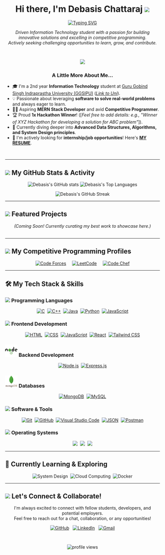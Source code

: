 <h1 align="center">
  Hi there, I'm Debasis Chattaraj 
  <img src="https://media.giphy.com/media/hvRJCLFzcasrR4ia7z/giphy.gif" width="35">
</h1>

<p align="center">
  <a href="https://git.io/typing-svg">
    <img src="https://readme-typing-svg.demolab.com?font=Fira+Code&pause=1000&color=0FFFDCF3&background=FCFCFC00¢er=true&vCenter=true&width=500&lines=Computer+Science+Student+@+GGSIPU;Full-Stack+Developer+(MERN);Competitive+Programmer;1x+Hackathon+Winner;Passionate+about+Problem+Solving" alt="Typing SVG" />
  </a>
</p>

<p align="center">
  <em>Driven Information Technology student with a passion for building innovative solutions and excelling in competitive programming. <br> Actively seeking challenging opportunities to learn, grow, and contribute.</em>
</p>

<br>

<!-- About Me Section -->
<div align="center">

<picture> <img src="https://github.com/7oSkaaa/7oSkaaa/blob/main/Images/Connect-with-me.gif?raw=true" width="80px"> </picture>
<h3>A Little More About Me...</h3>

</div>

- 🎓 I'm a 2nd year **Information Technology** student at [Guru Gobind Singh Indraprastha University (GGSIPU)](https://www.ipu.ac.in/) ([*Link to Uni*](https://www.ipu.ac.in/)).
- 💡 Passionate about leveraging **software to solve real-world problems** and always eager to learn.
- 👨‍💻 Aspiring **MERN Stack Developer** and avid **Competitive Programmer**.
- 🏆 Proud **1x Hackathon Winner**! ([*Feel free to add details: e.g., "Winner of XYZ Hackathon for developing a solution for ABC problem"*]).
- 🌱 Currently diving deeper into **Advanced Data Structures, Algorithms, and System Design principles**.
- 🚀 I'm actively looking for **internship/job opportunities**! Here's [**MY RESUME**](https://drive.google.com/drive/folders/1SCbiQvqZT-9dFthDzWeXO6azk0XvDOjk?usp=sharing).

<br>

---

## <picture> <img src="https://raw.githubusercontent.com/ABSphreak/ABSphreak/master/gifs/OS%20%D9%85%D8%AA%D9%86%D9%88%D8%B9%D9%87.gif" width="40" /> </picture> My GitHub Stats & Activity

<p align="center">
  <img src="https://github-readme-stats.vercel.app/api?username=DebasisChattaraj&show_icons=true&theme=radical&hide_border=true&count_private=true&rank_icon=github" alt="Debasis's GitHub stats" />
  <img src="https://github-readme-stats.vercel.app/api/top-langs/?username=DebasisChattaraj&layout=compact&theme=radical&hide_border=true" alt="Debasis's Top Languages" />
</p>
<p align="center">
  <img src="https://github-readme-streak-stats.herokuapp.com/?user=DebasisChattaraj&theme=radical&hide_border=true" alt="Debasis's GitHub Streak" />
</p>

---

## <picture> <img src="https://media.giphy.com/media/ICOgUNjpvO0PC/giphy.gif" width="50"> </picture> Featured Projects

<!-- 
💡 Tip: Showcase 2-3 of your best projects. Include:
- Project Name & Link to Repo/Demo
- Brief Description (1-2 sentences)
- Key Technologies Used (e.g., using shields.io badges)
-->

<p align="center">
  <em>(Coming Soon! Currently curating my best work to showcase here.)</em>
  <br><br>
  <!-- Example Project Structure (Uncomment and replace with your project) -->
  <!--
  **Project Name 1** | [GitHub Repo](link-to-your-repo) | [Live Demo (if any)](link-to-demo)
  > A brief description of your project, the problem it solves, or its key features.
  > _Tech Stack: <img src="https://img.shields.io/badge/React-61DAFB?style=for-the-badge&logo=react&logoColor=black"> <img src="https://img.shields.io/badge/Node.js-339933?style=for-the-badge&logo=nodedotjs&logoColor=white"> etc._
  ---
  **Project Name 2** | [GitHub Repo](link-to-your-repo)
  > Another cool project description.
  > _Tech Stack: <img src="https://img.shields.io/badge/Python-3776AB?style=for-the-badge&logo=python&logoColor=white"> <img src="https://img.shields.io/badge/Django-092E20?style=for-the-badge&logo=django&logoColor=white"> etc._
  -->
</p>

---

## <picture> <img src="https://github.com/7oSkaaa/7oSkaaa/blob/main/Images/competitive_programming_profile.png?raw=true" width="40"> </picture> My Competitive Programming Profiles

<p align="center">
  <a href="https://codeforces.com/profile/zbdn573" target="_blank"><img src="https://img.icons8.com/external-tal-revivo-shadow-tal-revivo/50/000000/external-codeforces-programming-competitions-and-contests-programming-community-logo-shadow-tal-revivo.png" alt="Code Forces"/></a>    
  <a href="https://leetcode.com/u/Debasis6969/" target="_blank"><img src="https://img.icons8.com/external-tal-revivo-shadow-tal-revivo/50/000000/external-level-up-your-coding-skills-and-quickly-land-a-job-logo-shadow-tal-revivo.png" alt="LeetCode"/></a>    
  <a href="https://www.codechef.com/users/codemaster_6" target="_blank"><img src="https://img.icons8.com/color/50/000000/codechef.png" alt="Code Chef"/></a>
</p>

---

## 🛠️ My Tech Stack & Skills

### <picture> <img src = "https://github.com/7oSkaaa/7oSkaaa/blob/main/Images/Programming_Languages.gif?raw=true" width = "40px">  </picture> Programming Languages
<p align="center"> 
  <a href="https://www.cprogramming.com/" target="_blank"><img alt="C" src="https://img.shields.io/badge/C-%232370ED.svg?style=for-the-badge&logo=c&logoColor=white"></a> 
  <a href="https://www.w3schools.com/cpp/" target="_blank"><img alt="C++" src="https://img.shields.io/badge/C++-%2300599C.svg?style=for-the-badge&logo=c%2B%2B&logoColor=white"></a> 
  <a href="https://www.java.com" target="_blank"><img alt="Java" src="https://img.shields.io/badge/Java-%23007396.svg?style=for-the-badge&logo=java&logoColor=white"></a> 
  <a href="https://www.python.org" target="_blank"><img alt="Python" src="https://img.shields.io/badge/Python-%2314354C.svg?style=for-the-badge&logo=python&logoColor=white"></a> 
  <a href="https://developer.mozilla.org/en-US/docs/Web/JavaScript" target="_blank"><img alt="JavaScript" src="https://img.shields.io/badge/JavaScript-%23F7DF1E.svg?style=for-the-badge&logo=javascript&logoColor=black"></a>
</p>

### <picture> <img src = "https://github.com/7oSkaaa/7oSkaaa/blob/main/Images/Front_End.gif?raw=true" width = "40px">  </picture> Frontend Development
<p align="center"> 
  <a href="https://www.w3.org/html/" target="_blank"><img alt="HTML" src="https://img.shields.io/badge/HTML5-%23E34F26.svg?style=for-the-badge&logo=html5&logoColor=white"></a> 
  <a href="https://www.w3schools.com/css/" target="_blank"><img alt="CSS" src="https://img.shields.io/badge/CSS3-%231572B6.svg?style=for-the-badge&logo=css3&logoColor=white"></a> 
  <a href="https://developer.mozilla.org/en-US/docs/Web/JavaScript" target="_blank"><img alt="JavaScript" src="https://img.shields.io/badge/JavaScript-%23F7DF1E.svg?style=for-the-badge&logo=javascript&logoColor=black"></a> 
  <a href="https://reactjs.org/" target="_blank"><img alt="React" src="https://img.shields.io/badge/React-%2361DAFB.svg?style=for-the-badge&logo=react&logoColor=black"></a> 
  <a href="https://tailwindcss.com/" target="_blank"><img alt="Tailwind CSS" src="https://img.shields.io/badge/Tailwind_CSS-%2338B2AC.svg?style=for-the-badge&logo=tailwind-css&logoColor=white"></a> <!-- Optional: Add if you use it -->
</p>

### <picture> <img src="https://raw.githubusercontent.com/devicons/devicon/master/icons/nodejs/nodejs-original-wordmark.svg" width="40px"> </picture> Backend Development
<p align="center">
  <a href="https://nodejs.org" target="_blank"><img alt="Node.js" src="https://img.shields.io/badge/Node.js-%23339933.svg?style=for-the-badge&logo=nodedotjs&logoColor=white"></a> 
  <a href="https://expressjs.com" target="_blank"><img alt="Express.js" src="https://img.shields.io/badge/Express.js-%23000000.svg?style=for-the-badge&logo=express&logoColor=white"></a>
</p>

### <picture> <img src="https://raw.githubusercontent.com/devicons/devicon/master/icons/mongodb/mongodb-original-wordmark.svg" width="40px"> </picture> Databases
<p align="center">
  <a href="https://www.mongodb.com/" target="_blank"><img alt="MongoDB" src="https://img.shields.io/badge/MongoDB-%2347A248.svg?style=for-the-badge&logo=mongodb&logoColor=white"></a> 
  <a href="https://www.mysql.com/" target="_blank"><img alt="MySQL" src="https://img.shields.io/badge/MySQL-%234479A1.svg?style=for-the-badge&logo=mysql&logoColor=white"></a>
</p>

### <picture> <img src = "https://github.com/7oSkaaa/7oSkaaa/blob/main/Images/Software_Tools.gif?raw=true" width = "40px">  </picture> Software & Tools
<p align="center">
  <a href="https://git-scm.com/" target="_blank"><img alt="Git" src="https://img.shields.io/badge/Git-%23F05033.svg?style=for-the-badge&logo=git&logoColor=white"></a> 
  <a href="https://github.com/" target="_blank"><img alt="GitHub" src="https://img.shields.io/badge/GitHub-%23181717.svg?style=for-the-badge&logo=github&logoColor=white"></a> 
  <a href="https://code.visualstudio.com/" target="_blank"><img alt="Visual Studio Code" src="https://img.shields.io/badge/VS_Code-0078D7.svg?style=for-the-badge&logo=visual%20studio%20code&logoColor=white"></a> 
  <a href="https://www.json.org/json-en.html" target="_blank"><img alt="JSON" src="https://img.shields.io/badge/JSON-%23000000.svg?style=for-the-badge&logo=json&logoColor=white"></a> 
  <a href="https://www.postman.com/" target="_blank"><img alt="Postman" src="https://img.shields.io/badge/Postman-FF6C37?style=for-the-badge&logo=postman&logoColor=white"></a> <!-- Optional: Add if you use it for API testing -->
</p>

### <picture> <img src = "https://github.com/7oSkaaa/7oSkaaa/blob/main/Images/OS.gif?raw=true" width = "40px">  </picture> Operating Systems
<p align="center">
  <a href="#"><img src="https://img.shields.io/badge/Linux-FCC624?style=for-the-badge&logo=linux&logoColor=black"></a> 
  <a href="#"><img src="https://img.shields.io/badge/Ubuntu-E95420?style=for-the-badge&logo=ubuntu&logoColor=white"></a> 
  <a href="#"><img src="https://img.shields.io/badge/Windows-0078D6?style=for-the-badge&logo=windows&logoColor=white"></a>
</p>

---

## 🌱 Currently Learning & Exploring
<p align="center">
  <img src="https://img.shields.io/badge/System_Design-000000?style=for-the-badge&logo=files&logoColor=white" alt="System Design"/> 
  <img src="https://img.shields.io/badge/Cloud_Computing_(AWS/Azure)-FF9900?style=for-the-badge&logo=amazonaws&logoColor=white" alt="Cloud Computing"/>  <!-- Choose one or both -->
  <img src="https://img.shields.io/badge/Docker-2496ED?style=for-the-badge&logo=docker&logoColor=white" alt="Docker"/>
  <!-- Add any other specific technologies or concepts you are focusing on -->
</p>

---

## <picture> <img src="https://raw.githubusercontent.com/MartinHeinz/MartinHeinz/master/wave.gif" width="30px"> </picture> Let's Connect & Collaborate!

<p align="center">
  I'm always excited to connect with fellow students, developers, and potential employers. <br>
  Feel free to reach out for a chat, collaboration, or any opportunities!
</p>

<p align="center">
  <a href="https://github.com/DebasisChattaraj" target="_blank"><img src="https://img.shields.io/badge/github-%23181717.svg?style=for-the-badge&logo=github&logoColor=white" alt="GitHub"/></a>  
  <a href="https://www.linkedin.com/in/debasis-chattaraj-4370ba220/" target="_blank"><img src="https://img.shields.io/badge/linkedin-%230A66C2.svg?style=for-the-badge&logo=linkedin&logoColor=white" alt="LinkedIn"/></a>  
  <a href="mailto:flancer250@gmail.com"><img img src="https://img.shields.io/badge/gmail-%23EA4335.svg?style=for-the-badge&logo=gmail&logoColor=white" alt="Gmail"/></a>
  <!-- Add other relevant social links like Twitter if you have them -->
</p>

<br>
<p align="center">
  <img src="https://komarev.com/ghpvc/?username=DebasisChattaraj&label=Profile%20Views&color=0e75b6&style=flat" alt="profile views" />
</p>

<!-- 
You can find more cool GIFs for section headers or icons from places like:
- https://github.com/ABSphreak/ABSphreak/tree/master/gifs
- https://github.com/ryo-ma/github-profile-trophy
- https://github.com/devicons/devicon/tree/master/icons (for tech icons)
-->
